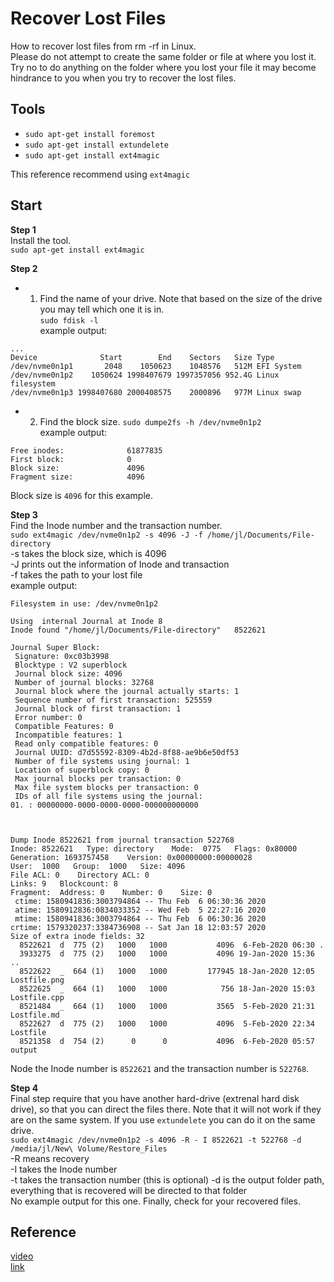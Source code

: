 # Recover Lost Files  
How to recover lost files from rm -rf in Linux.  
Please do not attempt to create the same folder or file at where you lost it. Try no to do anything on the folder where you lost your file it may become hindrance to you when you try to recover the lost files.  

## Tools
- `sudo apt-get install foremost`
- `sudo apt-get install extundelete`
- `sudo apt-get install ext4magic`

This reference recommend using `ext4magic`

## Start  
**Step 1**  
Install the tool.  
`sudo apt-get install ext4magic`  

**Step 2**    
- 1. Find the name of your drive. Note that based on the size of the drive you may tell which one it is in.  
`sudo fdisk -l`  
example output:
```
...
Device              Start        End    Sectors   Size Type
/dev/nvme0n1p1       2048    1050623    1048576   512M EFI System
/dev/nvme0n1p2    1050624 1998407679 1997357056 952.4G Linux filesystem
/dev/nvme0n1p3 1998407680 2000408575    2000896   977M Linux swap
```
- 2. Find the block size.
`sudo dumpe2fs -h /dev/nvme0n1p2`  
example output:
```
Free inodes:              61877835
First block:              0
Block size:               4096
Fragment size:            4096
```
Block size is `4096` for this example.  

**Step 3**  
Find the Inode number and the transaction number.  
`sudo ext4magic /dev/nvme0n1p2 -s 4096 -J -f /home/jl/Documents/File-directory`  
-s takes the block size, which is 4096  
-J prints out the information of Inode and transaction  
-f takes the path to your lost file  
example output:
```
Filesystem in use: /dev/nvme0n1p2

Using  internal Journal at Inode 8
Inode found "/home/jl/Documents/File-directory"   8522621 

Journal Super Block:
 Signature: 0xc03b3998 
 Blocktype : V2 superblock 
 Journal block size: 4096 
 Number of journal blocks: 32768 
 Journal block where the journal actually starts: 1
 Sequence number of first transaction: 525559
 Journal block of first transaction: 1
 Error number: 0
 Compatible Features: 0
 Incompatible features: 1
 Read only compatible features: 0
 Journal UUID: d7d55592-8309-4b2d-8f88-ae9b6e50df53 
 Number of file systems using journal: 1
 Location of superblock copy: 0
 Max journal blocks per transaction: 0
 Max file system blocks per transaction: 0
 IDs of all file systems using the journal:
01. : 00000000-0000-0000-0000-000000000000
 


Dump Inode 8522621 from journal transaction 522768
Inode: 8522621   Type: directory    Mode:  0775   Flags: 0x80000 
Generation: 1693757458    Version: 0x00000000:00000028
User:  1000   Group:  1000   Size: 4096
File ACL: 0    Directory ACL: 0
Links: 9   Blockcount: 8
Fragment:  Address: 0    Number: 0    Size: 0
 ctime: 1580941836:3003794864 -- Thu Feb  6 06:30:36 2020
 atime: 1580912836:0834033352 -- Wed Feb  5 22:27:16 2020
 mtime: 1580941836:3003794864 -- Thu Feb  6 06:30:36 2020
crtime: 1579320237:3384736908 -- Sat Jan 18 12:03:57 2020
Size of extra inode fields: 32
  8522621  d  775 (2)   1000   1000           4096  6-Feb-2020 06:30 .
  3933275  d  775 (2)   1000   1000           4096 19-Jan-2020 15:36 ..
  8522622  _  664 (1)   1000   1000         177945 18-Jan-2020 12:05 Lostfile.png
  8522625  _  664 (1)   1000   1000            756 18-Jan-2020 15:03 Lostfile.cpp
  8521484  _  664 (1)   1000   1000           3565  5-Feb-2020 21:31 Lostfile.md
  8522627  d  775 (2)   1000   1000           4096  5-Feb-2020 22:34 Lostfile
  8521358  d  754 (2)      0      0           4096  6-Feb-2020 05:57 output
```
Node the Inode number is `8522621` and the transaction number is `522768`.  

**Step 4**  
Final step require that you have another hard-drive (extrenal hard disk drive), so that you can direct the files there. Note that it will not work if they are on the same system. If you use `extundelete` you can do it on the same drive.  
`sudo ext4magic /dev/nvme0n1p2 -s 4096 -R - I 8522621 -t 522768 -d /media/jl/New\ Volume/Restore_Files`  
-R means recovery  
-I takes the Inode number  
-t takes the transaction number (this is optional)
-d is the output folder path, everything that is recovered will be directed to that folder  
No example output for this one. Finally, check for your recovered files.

## Reference  
[video](https://www.youtube.com/watch?v=HN2T4CXLY6A)  
[link](https://askubuntu.com/questions/604311/how-to-restore-data-after-running-rm?noredirect=1&lq=1)  
